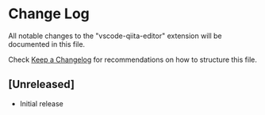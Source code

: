 # Change Log

All notable changes to the "vscode-qiita-editor" extension will be documented in this file.

Check [Keep a Changelog](http://keepachangelog.com/) for recommendations on how to structure this file.

## [Unreleased]

- Initial release